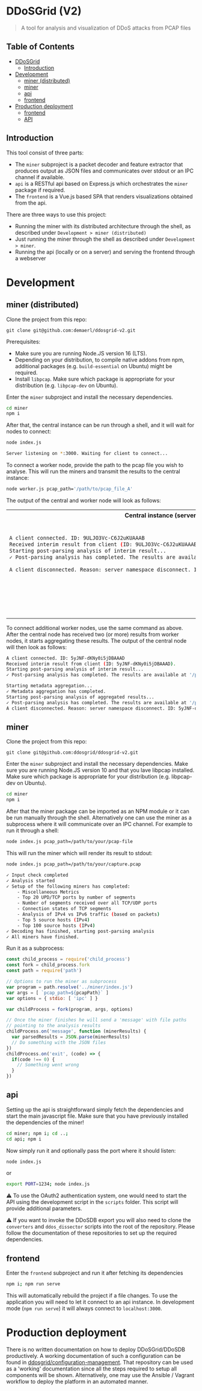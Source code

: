 # DDoSGrid (V2)
> A tool for analysis and visualization of DDoS attacks from PCAP files

## Table of Contents

   * [DDoSGrid](#ddosgrid)
      * [Introduction](#introduction)
   * [Development](#development)
      * [miner (distributed)](#miner-distributed)
      * [miner](#miner)
      * [api](#api)
      * [frontend](#frontend)
   * [Production deployment](#production-deployment)
      * [frontend](#frontend-1)
      * [API](#api-1)

## Introduction

This tool consist of three parts:
* The `miner` subproject is a packet decoder and feature extractor that produces output as JSON files and communicates over stdout or an IPC channel if available.
* `api` is a RESTful api based on Express.js which orchestrates the `miner` package if required.
* The `frontend` is a Vue.js based SPA that renders visualizations obtained from the api.

There are three ways to use this project:
* Running the miner with its distributed architecture through the shell, as described under `Development > miner (distributed)`
* Just running the miner through the shell as described under `Development > miner`.
* Running the api (locally or on a server) and serving the frontend through a webserver


# Development

## miner (distributed)

Clone the project from this repo:
```
git clone git@github.com:demaerl/ddosgrid-v2.git
```

Prerequisites:
- Make sure you are running Node.JS version 16 (LTS).
- Depending on your distribution, to compile native addons from npm, additional packages (e.g. `build-essential` on Ubuntu) might be required.
- Install `libpcap`. Make sure which package is appropriate for your distribution (e.g. `libpcap-dev` on Ubuntu).

Enter the `miner` subproject and install the necessary dependencies.
```bash
cd miner
npm i
```
After that, the central instance can be run through a shell, and it will wait for nodes to connect:
```bash
node index.js
```

```bash
Server listening on *:3000. Waiting for client to connect...
```

To connect a worker node, provide the path to the pcap file you wish to analyse. This will run the miners and transmit the results to the central instance:
```bash
node worker.js pcap_path='/path/to/pcap_file_A'
```

The output of the central and worker node will look as follows:

<table>
<tr>
<th>Central instance (server)</th>
<th>Worker instance (client)</th>
</tr>
<tr>
<td>

```bash
A client connected. ID: 9ULJO3Vc-C6J2uKUAAAB
Received interim result from client (ID: 9ULJO3Vc-C6J2uKUAAAB).
Starting post-parsing analysis of interim result...
✓ Post-parsing analysis has completed. The results are available at '/path/to/pcap_file_directory/'

A client disconnected. Reason: server namespace disconnect. ID: 9ULJO3Vc-C6J2uKUAAAB







```
</td>
<td>

```bash
Checking input values...
✓ Setup of the following miners has completed (0.001s):
        - Miscellaneous Metrics
        - Top 20 UDP/TCP ports by number of segments
        - Ratio between UDP and TCP segments
        - Analysis of IPv4 vs IPv6 traffic (based on packets)
        - Top 5 source hosts (IPv4)
        - Most used HTTP verbs
        - Top 10 most used Browser and OS Combinations
✓ Analysis has started...
✓ Decoding has started...
        ◴  0.001 × 10⁶ PCAP packets analysed. Current Heap Memory usage: 20MB
✓ Decoding has finished (0.768s), sending interim results to server... 
```

</td>
</tr>
</table>

To connect additional worker nodes, use the same command as above. After the central node has received two (or more) results from worker nodes, it starts aggregating these results. The output of the central node will then look as follows:
```bash
A client connected. ID: 5yJNF-dKNy0i5jDBAAAD
Received interim result from client (ID: 5yJNF-dKNy0i5jDBAAAD).
Starting post-parsing analysis of interim result...
✓ Post-parsing analysis has completed. The results are available at '/path/to/pcap_file_directory/'

Starting metadata aggregation...
✓ Metadata aggregation has completed.
Starting post-parsing analysis of aggregated results...
✓ Post-parsing analysis has completed. The results are available at '/path/to/pcap_file_directory/aggregated/'
A client disconnected. Reason: server namespace disconnect. ID: 5yJNF-dKNy0i5jDBAAAD
```
## miner

Clone the project from this repo:
```
git clone git@github.com:ddosgrid/ddosgrid-v2.git
```

Enter the `miner` subproject and install the necessary dependencies. Make sure you are running Node.JS version 10 and that you lave libpcap installed. Make sure which package is appropriate for your distribution (e.g. libpcap-dev on Ubuntu).
```bash
cd miner
npm i
```
After that the miner package can be imported as an NPM module or it can be run manually through the shell. Alternatively one can use the miner as a subprocess where it will communicate over an IPC channel.
For example to run it through a shell:
```bash
node index.js pcap_path=/path/to/your/pcap-file
```
This will run the miner which will render its result to stdout:
```bash
node index.js pcap_path=/path/to/your/capture.pcap

✓ Input check completed
✓ Analysis started
✓ Setup of the following miners has completed:
	- Miscellaneous Metrics
	- Top 20 UPD/TCP ports by number of segments
	- Number of segments received over all TCP/UDP ports
	- Connection states of TCP segments
	- Analysis of IPv4 vs IPv6 traffic (based on packets)
	- Top 5 source hosts (IPv4)
	- Top 100 source hosts (IPv4)
✓ Decoding has finished, starting post-parsing analysis
✓ All miners have finished.

```

Run it as a subprocess:
```javascript
const child_process = require('child_process')
const fork = child_process.fork
const path = require('path')

// Options to run the miner as subprocess
var program = path.resolve('../miner/index.js')
var args = [ `pcap_path=${pcapPath}` ]
var options = { stdio: [ 'ipc' ] }

var childProcess = fork(program, args, options)

// Once the miner finishes he will send a 'message' with file paths
// pointing to the analysis results
childProcess.on('message', function (minerResults) {
  var parsedResults = JSON.parse(minerResults)
  // Do something with the JSON files
})
childProcess.on('exit', (code) => {
  if(code !== 0) {
    // Something went wrong
  }
})
```

## api
Setting up the api is straightforward simply fetch the dependencies and start the main javascript file. Make sure that you have previously installed the dependencies of the miner!
```bash
cd miner; npm i; cd ..;
cd api; npm i
```
Now simply run it and optionally pass the port where it should listen:
```bash
node index.js
```
or
```bash
export PORT=1234; node index.js
```
:warning: To use the OAuth2 authentication system, one would need to start the API using the development script in the `scripts` folder. This script will provide additional parameters.

:warning: If you want to invoke the DDoSDB export you will also need to clone the `converters` and `ddos_dissector` scripts into the root of the repository. Please follow the documentation of these repositories to set up the required dependencies.

## frontend
Enter the `frontend` subproject and run it after fetching its dependencies
```bash
npm i; npm run serve
```
This will automatically rebuild the project if a file changes. 
To use the application you will need to let it connect to an api instance.
In development mode (`npm run serve`) it will always connect to `localhost:3000`.

# Production deployment
There is no written documentation on how to deploy DDoSGrid/DDoSDB productively. A working documentation of such a configuration can be found in [ddosgrid/configuration-management](https://github.com/ddosgrid/configuration-management). That repository can be used as a 'working' documentation since all the steps required to setup all components will be shown. Alternatively, one may use the Ansible / Vagrant workflow to deploy the platform in an automated manner.
